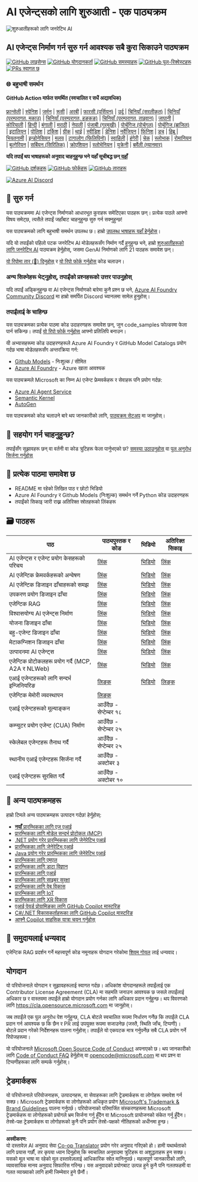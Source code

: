 <!--
CO_OP_TRANSLATOR_METADATA:
{
  "original_hash": "0c6a7a65974383f8467bb6adf3d34bc5",
  "translation_date": "2025-09-29T20:59:29+00:00",
  "source_file": "README.md",
  "language_code": "ne"
}
-->
# AI एजेन्ट्सको लागि शुरुआती - एक पाठ्यक्रम

![शुरुआतीहरूको लागि जनरेटिभ AI](../../translated_images/repo-thumbnailv2.06f4a48036fde647f6ba4eb19f5651babe59bb30e972748afb349e47725d7601.ne.png)

## AI एजेन्ट्स निर्माण गर्न सुरु गर्न आवश्यक सबै कुरा सिकाउने पाठ्यक्रम

[![GitHub लाइसेन्स](https://img.shields.io/github/license/microsoft/ai-agents-for-beginners.svg)](https://github.com/microsoft/ai-agents-for-beginners/blob/master/LICENSE?WT.mc_id=academic-105485-koreyst)
[![GitHub योगदानकर्ता](https://img.shields.io/github/contributors/microsoft/ai-agents-for-beginners.svg)](https://GitHub.com/microsoft/ai-agents-for-beginners/graphs/contributors/?WT.mc_id=academic-105485-koreyst)
[![GitHub समस्याहरू](https://img.shields.io/github/issues/microsoft/ai-agents-for-beginners.svg)](https://GitHub.com/microsoft/ai-agents-for-beginners/issues/?WT.mc_id=academic-105485-koreyst)
[![GitHub पुल-रिक्वेस्टहरू](https://img.shields.io/github/issues-pr/microsoft/ai-agents-for-beginners.svg)](https://GitHub.com/microsoft/ai-agents-for-beginners/pulls/?WT.mc_id=academic-105485-koreyst)
[![PRs स्वागत छ](https://img.shields.io/badge/PRs-welcome-brightgreen.svg?style=flat-square)](http://makeapullrequest.com?WT.mc_id=academic-105485-koreyst)

### 🌐 बहुभाषी समर्थन

#### GitHub Action मार्फत समर्थित (स्वचालित र सधैं अद्यावधिक)

[फ्रान्सेली](../fr/README.md) | [स्पेनिश](../es/README.md) | [जर्मन](../de/README.md) | [रूसी](../ru/README.md) | [अरबी](../ar/README.md) | [फारसी (पर्सियन)](../fa/README.md) | [उर्दू](../ur/README.md) | [चिनियाँ (सरलीकृत)](../zh/README.md) | [चिनियाँ (परम्परागत, मकाउ)](../mo/README.md) | [चिनियाँ (परम्परागत, हङकङ)](../hk/README.md) | [चिनियाँ (परम्परागत, ताइवान)](../tw/README.md) | [जापानी](../ja/README.md) | [कोरियाली](../ko/README.md) | [हिन्दी](../hi/README.md) | [बंगाली](../bn/README.md) | [मराठी](../mr/README.md) | [नेपाली](./README.md) | [पंजाबी (गुरमुखी)](../pa/README.md) | [पोर्चुगिज (पोर्चुगल)](../pt/README.md) | [पोर्चुगिज (ब्राजिल)](../br/README.md) | [इटालियन](../it/README.md) | [पोलिश](../pl/README.md) | [टर्किश](../tr/README.md) | [ग्रीक](../el/README.md) | [थाई](../th/README.md) | [स्वीडिश](../sv/README.md) | [डेनिश](../da/README.md) | [नर्वेजियन](../no/README.md) | [फिनिश](../fi/README.md) | [डच](../nl/README.md) | [हिब्रू](../he/README.md) | [भियतनामी](../vi/README.md) | [इन्डोनेसियन](../id/README.md) | [मलय](../ms/README.md) | [टागालोग (फिलिपिनो)](../tl/README.md) | [स्वाहिली](../sw/README.md) | [हंगेरी](../hu/README.md) | [चेक](../cs/README.md) | [स्लोभाक](../sk/README.md) | [रोमानियन](../ro/README.md) | [बुल्गेरियन](../bg/README.md) | [सर्बियन (सिरिलिक)](../sr/README.md) | [क्रोएशियन](../hr/README.md) | [स्लोभेनियन](../sl/README.md) | [युक्रेनी](../uk/README.md) | [बर्मेली (म्यानमार)](../my/README.md)

**यदि तपाईं थप भाषाहरूको अनुवाद चाहनुहुन्छ भने यहाँ सूचीबद्ध छन् [यहाँ](https://github.com/Azure/co-op-translator/blob/main/getting_started/supported-languages.md)**

[![GitHub दर्शकहरू](https://img.shields.io/github/watchers/microsoft/ai-agents-for-beginners.svg?style=social&label=Watch)](https://GitHub.com/microsoft/ai-agents-for-beginners/watchers/?WT.mc_id=academic-105485-koreyst)
[![GitHub फोर्कहरू](https://img.shields.io/github/forks/microsoft/ai-agents-for-beginners.svg?style=social&label=Fork)](https://GitHub.com/microsoft/ai-agents-for-beginners/network/?WT.mc_id=academic-105485-koreyst)
[![GitHub ताराहरू](https://img.shields.io/github/stars/microsoft/ai-agents-for-beginners.svg?style=social&label=Star)](https://GitHub.com/microsoft/ai-agents-for-beginners/stargazers/?WT.mc_id=academic-105485-koreyst)

[![Azure AI Discord](https://dcbadge.limes.pink/api/server/kzRShWzttr)](https://discord.gg/kzRShWzttr)


## 🌱 सुरु गर्न

यस पाठ्यक्रममा AI एजेन्ट्स निर्माणको आधारभूत कुराहरू समेटिएका पाठहरू छन्। प्रत्येक पाठले आफ्नो विषय समेट्छ, त्यसैले तपाईं जहाँबाट चाहनुहुन्छ सुरु गर्न सक्नुहुन्छ!

यस पाठ्यक्रमको लागि बहुभाषी समर्थन उपलब्ध छ। हाम्रो [उपलब्ध भाषाहरू यहाँ हेर्नुहोस्](../..)। 

यदि यो तपाईंको पहिलो पटक जनरेटिभ AI मोडेलहरूसँग निर्माण गर्दै हुनुहुन्छ भने, हाम्रो [शुरुआतीहरूको लागि जनरेटिभ AI](https://aka.ms/genai-beginners) पाठ्यक्रम हेर्नुहोस्, जसमा GenAI निर्माणको लागि 21 पाठहरू समावेश छन्।

[यो रिपोमा तार (🌟) दिनुहोस्](https://docs.github.com/en/get-started/exploring-projects-on-github/saving-repositories-with-stars?WT.mc_id=academic-105485-koreyst) र [यो रिपो फोर्क गर्नुहोस्](https://github.com/microsoft/ai-agents-for-beginners/fork) कोड चलाउन।

### अन्य सिक्नेहरू भेट्नुहोस्, तपाईंको प्रश्नहरूको उत्तर पाउनुहोस्

यदि तपाईं अड्किनुहुन्छ वा AI एजेन्ट्स निर्माणको बारेमा कुनै प्रश्न छ भने, [Azure AI Foundry Community Discord](https://aka.ms/ai-agents/discord) मा हाम्रो समर्पित Discord च्यानलमा सामेल हुनुहोस्।

### तपाईंलाई के चाहिन्छ 

यस पाठ्यक्रमका प्रत्येक पाठमा कोड उदाहरणहरू समावेश छन्, जुन code_samples फोल्डरमा फेला पार्न सकिन्छ। तपाईं [यो रिपो फोर्क गर्नुहोस्](https://github.com/microsoft/ai-agents-for-beginners/fork) आफ्नो प्रतिलिपि बनाउन।  

यी अभ्यासहरूमा कोड उदाहरणहरूले Azure AI Foundry र GitHub Model Catalogs प्रयोग गर्दछ भाषा मोडेलहरूसँग अन्तरक्रिया गर्न:

- [Github Models](https://aka.ms/ai-agents-beginners/github-models) - निःशुल्क / सीमित
- [Azure AI Foundry](https://aka.ms/ai-agents-beginners/ai-foundry) - Azure खाता आवश्यक

यस पाठ्यक्रमले Microsoft का निम्न AI एजेन्ट फ्रेमवर्कहरू र सेवाहरू पनि प्रयोग गर्दछ:

- [Azure AI Agent Service](https://aka.ms/ai-agents-beginners/ai-agent-service)
- [Semantic Kernel](https://aka.ms/ai-agents-beginners/semantic-kernel)
- [AutoGen](https://aka.ms/ai-agents/autogen)

यस पाठ्यक्रमको कोड चलाउने बारे थप जानकारीको लागि, [पाठ्यक्रम सेटअप](./00-course-setup/README.md) मा जानुहोस्।

## 🙏 सहयोग गर्न चाहनुहुन्छ?

तपाईंसँग सुझावहरू छन् वा वर्तनी वा कोड त्रुटिहरू फेला पार्नुभएको छ? [समस्या उठाउनुहोस्](https://github.com/microsoft/ai-agents-for-beginners/issues?WT.mc_id=academic-105485-koreyst) वा [पुल अनुरोध सिर्जना गर्नुहोस्](https://github.com/microsoft/ai-agents-for-beginners/pulls?WT.mc_id=academic-105485-koreyst)



## 📂 प्रत्येक पाठमा समावेश छ

- README मा रहेको लिखित पाठ र छोटो भिडियो
- Azure AI Foundry र Github Models (निःशुल्क) समर्थन गर्ने Python कोड उदाहरणहरू
- तपाईंको सिकाइ जारी राख्न अतिरिक्त स्रोतहरूको लिंकहरू


## 🗃️ पाठहरू

| **पाठ**                                     | **पाठ्यपुस्तक र कोड**                              | **भिडियो**                                                  | **अतिरिक्त सिकाइ**                                                                     |
|----------------------------------------------|----------------------------------------------------|------------------------------------------------------------|----------------------------------------------------------------------------------------|
| AI एजेन्ट्स र एजेन्ट प्रयोग केसहरूको परिचय   | [लिंक](./01-intro-to-ai-agents/README.md)          | [भिडियो](https://youtu.be/3zgm60bXmQk?si=z8QygFvYQv-9WtO1)  | [लिंक](https://aka.ms/ai-agents-beginners/collection?WT.mc_id=academic-105485-koreyst) |
| AI एजेन्टिक फ्रेमवर्कहरूको अन्वेषण           | [लिंक](./02-explore-agentic-frameworks/README.md)  | [भिडियो](https://youtu.be/ODwF-EZo_O8?si=Vawth4hzVaHv-u0H)  | [लिंक](https://aka.ms/ai-agents-beginners/collection?WT.mc_id=academic-105485-koreyst) |
| AI एजेन्टिक डिजाइन ढाँचाहरूको समझ           | [लिंक](./03-agentic-design-patterns/README.md)     | [भिडियो](https://youtu.be/m9lM8qqoOEA?si=BIzHwzstTPL8o9GF)  | [लिंक](https://aka.ms/ai-agents-beginners/collection?WT.mc_id=academic-105485-koreyst) |
| उपकरण प्रयोग डिजाइन ढाँचा                    | [लिंक](./04-tool-use/README.md)                    | [भिडियो](https://youtu.be/vieRiPRx-gI?si=2z6O2Xu2cu_Jz46N)  | [लिंक](https://aka.ms/ai-agents-beginners/collection?WT.mc_id=academic-105485-koreyst) |
| एजेन्टिक RAG                                 | [लिंक](./05-agentic-rag/README.md)                 | [भिडियो](https://youtu.be/WcjAARvdL7I?si=gKPWsQpKiIlDH9A3)  | [लिंक](https://aka.ms/ai-agents-beginners/collection?WT.mc_id=academic-105485-koreyst) |
| विश्वासयोग्य AI एजेन्ट्स निर्माण             | [लिंक](./06-building-trustworthy-agents/README.md) | [भिडियो](https://youtu.be/iZKkMEGBCUQ?si=jZjpiMnGFOE9L8OK ) | [लिंक](https://aka.ms/ai-agents-beginners/collection?WT.mc_id=academic-105485-koreyst) |
| योजना डिजाइन ढाँचा                           | [लिंक](./07-planning-design/README.md)             | [भिडियो](https://youtu.be/kPfJ2BrBCMY?si=6SC_iv_E5-mzucnC)  | [लिंक](https://aka.ms/ai-agents-beginners/collection?WT.mc_id=academic-105485-koreyst) |
| बहु-एजेन्ट डिजाइन ढाँचा                      | [लिंक](./08-multi-agent/README.md)                 | [भिडियो](https://youtu.be/V6HpE9hZEx0?si=rMgDhEu7wXo2uo6g)  | [लिंक](https://aka.ms/ai-agents-beginners/collection?WT.mc_id=academic-105485-koreyst) |
| मेटाकग्निशन डिजाइन ढाँचा                     | [लिंक](./09-metacognition/README.md)               | [भिडियो](https://youtu.be/His9R6gw6Ec?si=8gck6vvdSNCt6OcF)  | [लिंक](https://aka.ms/ai-agents-beginners/collection?WT.mc_id=academic-105485-koreyst) |
| उत्पादनमा AI एजेन्ट्स                       | [लिंक](./10-ai-agents-production/README.md)        | [भिडियो](https://youtu.be/l4TP6IyJxmQ?si=31dnhexRo6yLRJDl)  | [लिंक](https://aka.ms/ai-agents-beginners/collection?WT.mc_id=academic-105485-koreyst) |
| एजेन्टिक प्रोटोकलहरू प्रयोग गर्दै (MCP, A2A र NLWeb) | [लिंक](./11-agentic-protocols/README.md)           | [भिडियो](https://youtu.be/X-Dh9R3Opn8)                                 | [लिंक](https://aka.ms/ai-agents-beginners/collection?WT.mc_id=academic-105485-koreyst) |
| एआई एजेन्टहरूको लागि सन्दर्भ इन्जिनियरिङ            | [लिङ्क](./12-context-engineering/README.md)         | [भिडियो](https://youtu.be/F5zqRV7gEag)                                 | [लिङ्क](https://aka.ms/ai-agents-beginners/collection?WT.mc_id=academic-105485-koreyst) |
| एजेन्टिक मेमोरी व्यवस्थापन                      | [लिङ्क](./13-agent-memory/README.md)     |                                                            |                                                                                        |
| एआई एजेन्टहरूको मूल्याङ्कन                         | आउँदैछ - सेप्टेम्बर १८                              |                                                            |                                                                                        |
| कम्प्युटर प्रयोग एजेन्ट (CUA) निर्माण           | आउँदैछ - सेप्टेम्बर २५                              |                                                            |                                                                                        |
| स्केलेबल एजेन्टहरू तैनाथ गर्दै                    | आउँदैछ - सेप्टेम्बर २५                              |                                                            |                                                                                        |
| स्थानीय एआई एजेन्टहरू सिर्जना गर्दै                     | आउँदैछ - अक्टोबर ३                               |                                                            |                                                                                        |
| एआई एजेन्टहरू सुरक्षित गर्दै                           | आउँदैछ - अक्टोबर १०                               |                                                            |                                                                                        |

## 🎒 अन्य पाठ्यक्रमहरू

हाम्रो टिमले अन्य पाठ्यक्रमहरू उत्पादन गर्दछ! हेर्नुहोस्:

- [**नयाँ** प्रारम्भिकका लागि एज एआई](https://github.com/microsoft/edgeai-for-beginners?WT.mc_id=academic-105485-koreyst)
- [प्रारम्भिकका लागि मोडेल सन्दर्भ प्रोटोकल (MCP)](https://github.com/microsoft/mcp-for-beginners?WT.mc_id=academic-105485-koreyst)
- [.NET प्रयोग गरेर प्रारम्भिकका लागि जेनेरेटिभ एआई](https://github.com/microsoft/Generative-AI-for-beginners-dotnet?WT.mc_id=academic-105485-koreyst)
- [प्रारम्भिकका लागि जेनेरेटिभ एआई](https://github.com/microsoft/generative-ai-for-beginners?WT.mc_id=academic-105485-koreyst)
- [Java प्रयोग गरेर प्रारम्भिकका लागि जेनेरेटिभ एआई](https://github.com/microsoft/generative-ai-for-beginners-java?WT.mc_id=academic-105485-koreyst)
- [प्रारम्भिकका लागि एमएल](https://aka.ms/ml-beginners?WT.mc_id=academic-105485-koreyst)
- [प्रारम्भिकका लागि डाटा विज्ञान](https://aka.ms/datascience-beginners?WT.mc_id=academic-105485-koreyst)
- [प्रारम्भिकका लागि एआई](https://aka.ms/ai-beginners?WT.mc_id=academic-105485-koreyst)
- [प्रारम्भिकका लागि साइबर सुरक्षा](https://github.com/microsoft/Security-101??WT.mc_id=academic-96948-sayoung)
- [प्रारम्भिकका लागि वेब विकास](https://aka.ms/webdev-beginners?WT.mc_id=academic-105485-koreyst)
- [प्रारम्भिकका लागि IoT](https://aka.ms/iot-beginners?WT.mc_id=academic-105485-koreyst)
- [प्रारम्भिकका लागि XR विकास](https://github.com/microsoft/xr-development-for-beginners?WT.mc_id=academic-105485-koreyst)
- [एआई पेयर्ड प्रोग्रामिङका लागि GitHub Copilot मास्टरिङ](https://aka.ms/GitHubCopilotAI?WT.mc_id=academic-105485-koreyst)
- [C#/.NET विकासकर्ताहरूका लागि GitHub Copilot मास्टरिङ](https://github.com/microsoft/mastering-github-copilot-for-dotnet-csharp-developers?WT.mc_id=academic-105485-koreyst)
- [आफ्नै Copilot साहसिक यात्रा चयन गर्नुहोस्](https://github.com/microsoft/CopilotAdventures?WT.mc_id=academic-105485-koreyst)

## 🌟 समुदायलाई धन्यवाद

एजेन्टिक RAG प्रदर्शन गर्ने महत्त्वपूर्ण कोड नमूनाहरू योगदान गरेकोमा [शिवम गोयल](https://www.linkedin.com/in/shivam2003/) लाई धन्यवाद। 

## योगदान

यो परियोजनाले योगदान र सुझावहरूलाई स्वागत गर्दछ। अधिकांश योगदानहरूले तपाईंलाई एक 
Contributor License Agreement (CLA) मा सहमति जनाउन आवश्यक छ जसले तपाईंलाई अधिकार छ र वास्तवमा तपाईंले 
हाम्रो योगदान प्रयोग गर्नका लागि अधिकार प्रदान गर्नुहुन्छ। थप विवरणको लागि <https://cla.opensource.microsoft.com> मा जानुहोस्।

जब तपाईंले एक पुल अनुरोध पेश गर्नुहुन्छ, CLA बोटले स्वचालित रूपमा निर्धारण गर्नेछ कि तपाईंले CLA प्रदान गर्न आवश्यक छ कि छैन 
र PR लाई उपयुक्त रूपमा सजाउनेछ (जस्तै, स्थिति जाँच, टिप्पणी)। बोटले प्रदान गरेको निर्देशनहरू पालना गर्नुहोस्। 
तपाईंले यो एकपटक मात्र गर्नुपर्नेछ सबै CLA प्रयोग गर्ने रिपोजहरूमा।

यो परियोजनाले [Microsoft Open Source Code of Conduct](https://opensource.microsoft.com/codeofconduct/) अपनाएको छ। 
थप जानकारीको लागि [Code of Conduct FAQ](https://opensource.microsoft.com/codeofconduct/faq/) हेर्नुहोस् वा 
[opencode@microsoft.com](mailto:opencode@microsoft.com) मा थप प्रश्न वा टिप्पणीहरूका लागि सम्पर्क गर्नुहोस्।

## ट्रेडमार्कहरू

यो परियोजनाले परियोजनाहरू, उत्पादनहरू, वा सेवाहरूका लागि ट्रेडमार्कहरू वा लोगोहरू समावेश गर्न सक्छ। Microsoft 
ट्रेडमार्कहरू वा लोगोहरूको अधिकृत प्रयोग [Microsoft's Trademark & Brand Guidelines](https://www.microsoft.com/legal/intellectualproperty/trademarks/usage/general) पालना गर्नुपर्छ। 
परियोजनाको परिमार्जित संस्करणहरूमा Microsoft ट्रेडमार्कहरू वा लोगोहरूको प्रयोगले भ्रम सिर्जना गर्नु हुँदैन वा Microsoft प्रायोजनको संकेत गर्नु हुँदैन। 
तेस्रो-पक्ष ट्रेडमार्कहरू वा लोगोहरूको कुनै पनि प्रयोग तेस्रो-पक्षको नीतिहरूको अधीनमा हुन्छ।

---

**अस्वीकरण**:  
यो दस्तावेज़ AI अनुवाद सेवा [Co-op Translator](https://github.com/Azure/co-op-translator) प्रयोग गरेर अनुवाद गरिएको हो। हामी यथार्थताको लागि प्रयास गर्छौं, तर कृपया ध्यान दिनुहोस् कि स्वचालित अनुवादमा त्रुटिहरू वा अशुद्धताहरू हुन सक्छ। यसको मूल भाषा मा रहेको मूल दस्तावेज़लाई आधिकारिक स्रोत मानिनुपर्छ। महत्वपूर्ण जानकारीको लागि, व्यावसायिक मानव अनुवाद सिफारिस गरिन्छ। यस अनुवादको प्रयोगबाट उत्पन्न हुने कुनै पनि गलतफहमी वा गलत व्याख्याको लागि हामी जिम्मेवार हुने छैनौं।